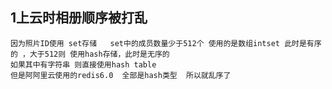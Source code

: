 ## 1上云时相册顺序被打乱
    因为照片ID使用 set存储   set中的成员数量少于512个 使用的是数组intset 此时是有序的 ，大于512则 使用hash存储，此时是无序的  
    如果其中有字符串 则直接使用hash table
    但是阿阿里云使用的redis6.0  全部是hash类型  所以就乱序了
